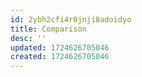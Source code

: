 ```yaml
---
id: 2ybh2cfi4r0jnji8adoidyo
title: Comparison
desc: ''
updated: 1724626705046
created: 1724626705046
---
```

